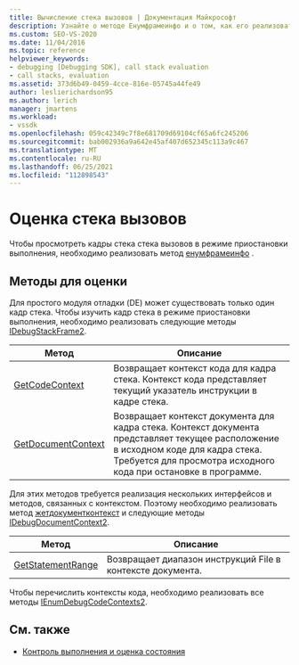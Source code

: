```yaml
---
title: Вычисление стека вызовов | Документация Майкрософт
description: Узнайте о методе Енумфрамеинфо и о том, как его реализовать для просмотра кадров стека вызовов в режиме приостановки выполнения.
ms.custom: SEO-VS-2020
ms.date: 11/04/2016
ms.topic: reference
helpviewer_keywords:
- debugging [Debugging SDK], call stack evaluation
- call stacks, evaluation
ms.assetid: 373d6b49-0459-4cce-816e-05745a44fe49
author: leslierichardson95
ms.author: lerich
manager: jmartens
ms.workload:
- vssdk
ms.openlocfilehash: 059c42349c7f8e681709d69104cf65a6fc245206
ms.sourcegitcommit: bab002936a9a642e45af407d652345c113a9c467
ms.translationtype: MT
ms.contentlocale: ru-RU
ms.lasthandoff: 06/25/2021
ms.locfileid: "112898543"
---
```

# <a name="call-stack-evaluation"></a>Оценка стека вызовов
Чтобы просмотреть кадры стека стека вызовов в режиме приостановки выполнения, необходимо реализовать метод [енумфрамеинфо](../../extensibility/debugger/reference/idebugthread2-enumframeinfo.md) .

## <a name="methods-for-evaluation"></a>Методы для оценки
 Для простого модуля отладки (DE) может существовать только один кадр стека. Чтобы изучить кадр стека в режиме приостановки выполнения, необходимо реализовать следующие методы [IDebugStackFrame2](../../extensibility/debugger/reference/idebugstackframe2.md).

|Метод|Описание|
|------------|-----------------|
|[GetCodeContext](../../extensibility/debugger/reference/idebugstackframe2-getcodecontext.md)|Возвращает контекст кода для кадра стека. Контекст кода представляет текущий указатель инструкции в кадре стека.|
|[GetDocumentContext](../../extensibility/debugger/reference/idebugstackframe2-getdocumentcontext.md)|Возвращает контекст документа для кадра стека. Контекст документа представляет текущее расположение в исходном коде для кадра стека. Требуется для просмотра исходного кода при остановке в программе.|

 Для этих методов требуется реализация нескольких интерфейсов и методов, связанных с контекстом. Поэтому необходимо реализовать метод [жетдокументконтекст](../../extensibility/debugger/reference/idebugcodecontext2-getdocumentcontext.md) и следующие методы [IDebugDocumentContext2](../../extensibility/debugger/reference/idebugdocumentcontext2.md).

|Метод|Описание|
|------------|-----------------|
|[GetStatementRange](../../extensibility/debugger/reference/idebugdocumentcontext2-getstatementrange.md)|Возвращает диапазон инструкций File в контексте документа.|

 Чтобы перечислить контексты кода, необходимо реализовать все методы [IEnumDebugCodeContexts2](../../extensibility/debugger/reference/ienumdebugcodecontexts2.md).

## <a name="see-also"></a>См. также
- [Контроль выполнения и оценка состояния](../../extensibility/debugger/execution-control-and-state-evaluation.md)
